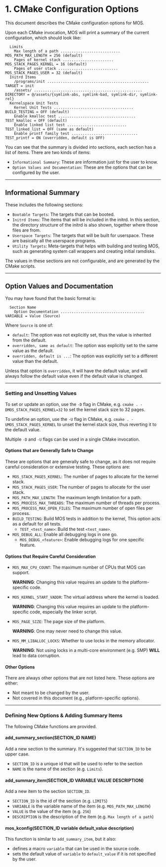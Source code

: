 # 1. CMake Configuration Options

This document describes the CMake configuration options for MOS.

Upon each CMake invocation, MOS will print a summary of the current configuration, which
should look like:

```log
  Limits
    Max length of a path ........................... MOS_PATH_MAX_LENGTH = 256 (default)
    Pages of kernel stack ....................... MOS_STACK_PAGES_KERNEL = 16 (default)
    Pages of user stack ........................... MOS_STACK_PAGES_USER = 32 (default)
  Initrd Items
    /programs/init .............................................. TARGET = init
    /assets/ ................................................. DIRECTORY = @/assets/{symlink-abs, symlink-bad, symlink-dir, symlink-rel}
  Kernelspace Unit Tests
    Kernel Unit Tests .................................... BUILD_TESTING = OFF (default)
    Enable kmalloc test ................................... TEST_kmalloc = OFF (default)
    Enable linked list test ........................... TEST_linked_list = OFF (same as default)
    Enable printf family test .............................. TEST_printf = ON (overridden, default is OFF)
```

You can see that the summary is divided into sections, each section has a list of items. There are two
kinds of items:

- `Informational Summary`:
  These are information just for the user to know.
- `Option Values and Documentation`:
  These are the options that can be configured by the user.

---

## Informational Summary

These includes the following sections:

- `Bootable Targets`:
  The targets that can be booted.
- `Initrd Items`:
  The items that will be included in the initrd. In this section, the directory structure of the initrd is also shown, together where those files are from.
- `Userspace Targets`:
  The targets that will be built for userspace. These are basically all the userspace programs.
- `Utility Targets`:
  Meta-targets that helps with building and testing MOS, such as generating system call wrappers and
  creating initial ramdisks.

The values in these sections are not configurable, and are generated by the CMake scripts.

---

## Option Values and Documentation

You may have found that the basic format is:

```log
  Section Name
    Option Documentation ...................................... VARIABLE = Value (Source)
```

Where `Source` is one of:

- `default`:
  The option was not explicitly set, thus the value is inherited from the default.
- `overridden, same as default`:
  The option was explicitly set to the same value as the default.
- `overridden, default is ...`:
  The option was explicitly set to a different value than the default.

Unless that option is `overridden`, it will have the default value, and will always follow the
default value even if the default value is changed.

---

### Setting and Unsetting Values

To set or update an option, use the `-D` flag in CMake, e.g. `cmake . -DMOS_STACK_PAGES_KERNEL=32` to set the kernel stack size to 32 pages.

To undefine an option, use the `-U` flag in CMake, e.g. `cmake . -UMOS_STACK_PAGES_KERNEL` to unset the kernel stack size, thus reverting it to the default value.

Multiple `-D` and `-U` flags can be used in a single CMake invocation.

#### Options that are Generally Safe to Change

These are options that are generally safe to change, as it does not require careful consideration or
extensive testing. These options are:

- `MOS_STACK_PAGES_KERNEL`: The number of pages to allocate for the kernel stack.
- `MOS_STACK_PAGES_USER`: The number of pages to allocate for the user stack.
- `MOS_PATH_MAX_LENGTH`: The maximum length limitation for a path.
- `MOS_PROCESS_MAX_THREADS`: The maximum number of threads per process.
- `MOS_PROCESS_MAX_OPEN_FILES`: The maximum number of open files per process.
- `BUILD_TESTING`: Build MOS tests in addition to the kernel, This option acts as a default for all tests.
  - `TEST_<test_name>`: Build the test `<test_name>`.
- `MOS_DEBUG_ALL`: Enable all debugging logs in one go.
  - `MOS_DEBUG_<feature>`: Enable debugging logs for one specific feature.

#### Options that Require Careful Consideration

- `MOS_MAX_CPU_COUNT`: The maximum number of CPUs that MOS can support.

  **WARNING**: Changing this value requires an update to the platform-specific code.

- `MOS_KERNEL_START_VADDR`: The virtual address where the kernel is loaded.

  **WARNING**: Changing this value requires an update to the platform-specific code, especially the linker script.

- `MOS_PAGE_SIZE`: The page size of the platform.

  **WARNING**: One may never need to change this value.

- `MOS_MM_LIBALLOC_LOCKS`: Whether to use locks in the memory allocator.

  **WARNING**: Not using locks in a multi-core environment (e.g. SMP) **WILL** lead to data corruption.

#### Other Options

There are always other options that are not listed here. These options are either:

- Not meant to be changed by the user.
- Not covered in this document (e.g., platform-specific options).

---

### Defining New Options & Adding Summary Items

The following CMake functions are provided.

#### add_summary_section(SECTION_ID NAME)

Add a new section to the summary. It's suggested that `SECTION_ID` to be upper case.

- `SECTION_ID` is a unique id that will be used to refer to the section
- `NAME` is the name of the section (e.g. `Limits`).

#### add_summary_item(SECTION_ID VARIABLE VALUE DESCRIPTION)

Add a new item to the section `SECTION_ID`.

- `SECTION_ID` is the id of the section (e.g. `LIMITS`)
- `VARIABLE` is the variable name of the item (e.g. `MOS_PATH_MAX_LENGTH`)
- `VALUE` is the value of the item (e.g. `256`)
- `DESCRIPTION` is the description of the item (e.g. `Max length of a path`)

#### mos_kconfig(SECTION_ID variable default_value description)

This function is similar to `add_summary_item`, but it also:

- defines a macro `variable` that can be used in the source code.
- sets the default value of `variable` to `default_value` if it is not specified by the user.
